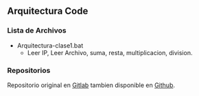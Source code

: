## Arquitectura Code

### Lista de Archivos

- Arquitectura-clase1.bat
  - Leer IP, Leer Archivo, suma, resta, multiplicacion, division.



### Repositorios

Repositorio original en [Gitlab](https://gitlab.com/Disble/arquitectura-code.git) tambien disponible en [Github](https://github.com/Disble/arquitectura-code.git).

